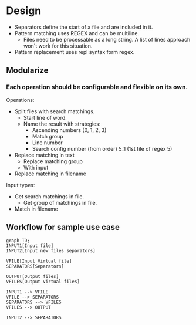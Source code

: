 # Design
- Separators define the start of a file and are included in it.
- Pattern matching uses REGEX and can be multiline.
    - Files need to be processable as a long string. A list of lines approach won't work for this situation.
- Pattern replacement uses repl syntax form regex.

## Modularize
### Each operation should be configurable and flexible on its own.
Operations:
- Split files with search matchings.
    - Start line of word.
    - Name the result with strategies:
        - Ascending numbers (0, 1, 2, 3)
        - Match group
        - Line number
        - Search config number (from order) 5_1 (1st file of regex 5)
- Replace matching in text
    - Replace matching group
    - With input
- Replace matching in filename


Input types:
- Get search matchings in file.
    - Get group of matchings in file.
- Match in filename


## Workflow for sample use case
```mermaid
graph TD;
INPUT1[Input file]
INPUT2[Input new files separators]

VFILE[Input Virtual file]
SEPARATORS[Separators]

OUTPUT[Output files]
VFILES[Output Virtual files]

INPUT1 --> VFILE
VFILE --> SEPARATORS
SEPARATORS --> VFILES
VFILES --> OUTPUT

INPUT2 --> SEPARATORS

```
